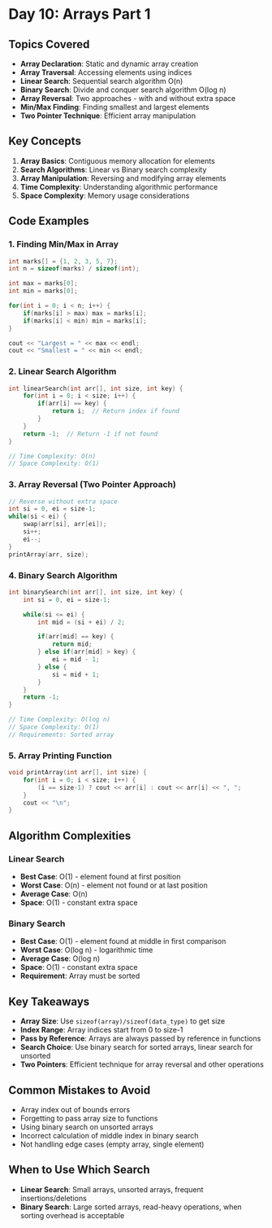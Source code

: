 # Day 10: Arrays Part 1

## Topics Covered

- **Array Declaration**: Static and dynamic array creation
- **Array Traversal**: Accessing elements using indices
- **Linear Search**: Sequential search algorithm O(n)
- **Binary Search**: Divide and conquer search algorithm O(log n)
- **Array Reversal**: Two approaches - with and without extra space
- **Min/Max Finding**: Finding smallest and largest elements
- **Two Pointer Technique**: Efficient array manipulation

## Key Concepts

1. **Array Basics**: Contiguous memory allocation for elements
2. **Search Algorithms**: Linear vs Binary search complexity
3. **Array Manipulation**: Reversing and modifying array elements
4. **Time Complexity**: Understanding algorithmic performance
5. **Space Complexity**: Memory usage considerations

## Code Examples

### 1. Finding Min/Max in Array

```cpp
int marks[] = {1, 2, 3, 5, 7};
int n = sizeof(marks) / sizeof(int);

int max = marks[0];
int min = marks[0];

for(int i = 0; i < n; i++) {
    if(marks[i] > max) max = marks[i];
    if(marks[i] < min) min = marks[i];
}

cout << "Largest = " << max << endl;
cout << "Smallest = " << min << endl;
```

### 2. Linear Search Algorithm

```cpp
int linearSearch(int arr[], int size, int key) {
    for(int i = 0; i < size; i++) {
        if(arr[i] == key) {
            return i;  // Return index if found
        }
    }
    return -1;  // Return -1 if not found
}

// Time Complexity: O(n)
// Space Complexity: O(1)
```

### 3. Array Reversal (Two Pointer Approach)

```cpp
// Reverse without extra space
int si = 0, ei = size-1;
while(si < ei) {
    swap(arr[si], arr[ei]);
    si++;
    ei--;
}
printArray(arr, size);
```

### 4. Binary Search Algorithm

```cpp
int binarySearch(int arr[], int size, int key) {
    int si = 0, ei = size-1;

    while(si <= ei) {
        int mid = (si + ei) / 2;

        if(arr[mid] == key) {
            return mid;
        } else if(arr[mid] > key) {
            ei = mid - 1;
        } else {
            si = mid + 1;
        }
    }
    return -1;
}

// Time Complexity: O(log n)
// Space Complexity: O(1)
// Requirements: Sorted array
```

### 5. Array Printing Function

```cpp
void printArray(int arr[], int size) {
    for(int i = 0; i < size; i++) {
        (i == size-1) ? cout << arr[i] : cout << arr[i] << ", ";
    }
    cout << "\n";
}
```

## Algorithm Complexities

### Linear Search

- **Best Case**: O(1) - element found at first position
- **Worst Case**: O(n) - element not found or at last position
- **Average Case**: O(n)
- **Space**: O(1) - constant extra space

### Binary Search

- **Best Case**: O(1) - element found at middle in first comparison
- **Worst Case**: O(log n) - logarithmic time
- **Average Case**: O(log n)
- **Space**: O(1) - constant extra space
- **Requirement**: Array must be sorted

## Key Takeaways

- **Array Size**: Use `sizeof(array)/sizeof(data_type)` to get size
- **Index Range**: Array indices start from 0 to size-1
- **Pass by Reference**: Arrays are always passed by reference in functions
- **Search Choice**: Use binary search for sorted arrays, linear search for unsorted
- **Two Pointers**: Efficient technique for array reversal and other operations

## Common Mistakes to Avoid

- Array index out of bounds errors
- Forgetting to pass array size to functions
- Using binary search on unsorted arrays
- Incorrect calculation of middle index in binary search
- Not handling edge cases (empty array, single element)

## When to Use Which Search

- **Linear Search**: Small arrays, unsorted arrays, frequent insertions/deletions
- **Binary Search**: Large sorted arrays, read-heavy operations, when sorting overhead is acceptable
